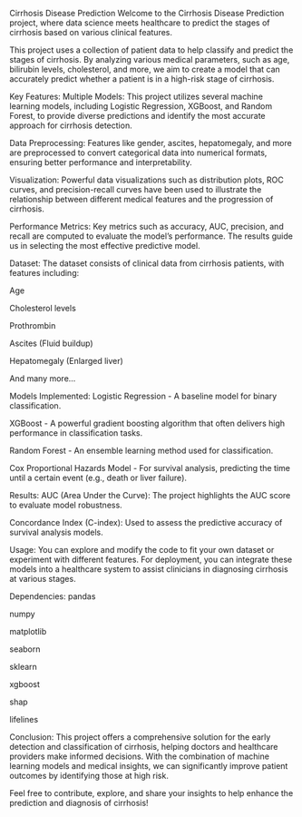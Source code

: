 Cirrhosis Disease Prediction
Welcome to the Cirrhosis Disease Prediction project, where data science meets healthcare to predict the stages of cirrhosis based on various clinical features.

This project uses a collection of patient data to help classify and predict the stages of cirrhosis. By analyzing various medical parameters, such as age, bilirubin levels, cholesterol, and more, we aim to create a model that can accurately predict whether a patient is in a high-risk stage of cirrhosis.

Key Features:
Multiple Models: This project utilizes several machine learning models, including Logistic Regression, XGBoost, and Random Forest, to provide diverse predictions and identify the most accurate approach for cirrhosis detection.

Data Preprocessing: Features like gender, ascites, hepatomegaly, and more are preprocessed to convert categorical data into numerical formats, ensuring better performance and interpretability.

Visualization: Powerful data visualizations such as distribution plots, ROC curves, and precision-recall curves have been used to illustrate the relationship between different medical features and the progression of cirrhosis.

Performance Metrics: Key metrics such as accuracy, AUC, precision, and recall are computed to evaluate the model’s performance. The results guide us in selecting the most effective predictive model.

Dataset:
The dataset consists of clinical data from cirrhosis patients, with features including:

Age

Cholesterol levels

Prothrombin

Ascites (Fluid buildup)

Hepatomegaly (Enlarged liver)

And many more…

Models Implemented:
Logistic Regression - A baseline model for binary classification.

XGBoost - A powerful gradient boosting algorithm that often delivers high performance in classification tasks.

Random Forest - An ensemble learning method used for classification.

Cox Proportional Hazards Model - For survival analysis, predicting the time until a certain event (e.g., death or liver failure).

Results:
AUC (Area Under the Curve): The project highlights the AUC score to evaluate model robustness.

Concordance Index (C-index): Used to assess the predictive accuracy of survival analysis models.

Usage:
You can explore and modify the code to fit your own dataset or experiment with different features. For deployment, you can integrate these models into a healthcare system to assist clinicians in diagnosing cirrhosis at various stages.

Dependencies:
pandas

numpy

matplotlib

seaborn

sklearn

xgboost

shap

lifelines

Conclusion:
This project offers a comprehensive solution for the early detection and classification of cirrhosis, helping doctors and healthcare providers make informed decisions. With the combination of machine learning models and medical insights, we can significantly improve patient outcomes by identifying those at high risk.

Feel free to contribute, explore, and share your insights to help enhance the prediction and diagnosis of cirrhosis!

